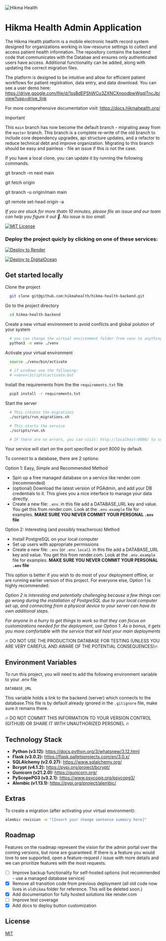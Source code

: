 <p align="centr">
<img src="https://images.squarespace-cdn.com/content/5cc0e57236f8e70001651ea6/1599789508819-NGZXYWJDQRCULLU94QEJ/hikma-hb.png?format=300w&content-type=image/png" alt="Hikma Health" />
</p>

# Hikma Health Admin Application
The Hikma Health platform is a mobile electronic health record system designed for organizations working in 
low-resource settings to collect and access patient health information. The repository contains the backend 
code that communicates with the Databae and ensures only authenticated users have access. Additional functionality 
can be added, along with updating the correct migration files.

The platform is designed to be intuitive and allow for efficient patient workflows for patient registration, data entry, and data download. You can see a user demo here: https://drive.google.com/file/d/1ssBdEPShWCu3ZXNCXnoodbwWgqlTncJb/view?usp=drive_link


For more comprehensive documentation visit: https://docs.hikmahealth.org/

> [!IMPORTANT]  
> This `main` branch has now become the default branch - migrating away from the `master` branch. This branch 
is a complete re-write of the old branch to include core dependency upgrades, api structure updates, and a 
refactor to reduce technical debt and improve organization. Migrating to this branch should be easy and 
painless - file an issue if this is not the case.
>
> If you have a local clone, you can update it by running the following commands.
> 
> git branch -m next main
> 
> git fetch origin
> 
> git branch -u origin/main main
> 
> git remote set-head origin -a
> 


*If you are stuck for more thatn 10 minutes, please file an issue and our team can help you figure 
it out 🚀. No issue is too small.*


[![MIT License](https://img.shields.io/badge/License-MIT-green.svg)](https://choosealicense.com/licenses/mit/)


### Deploy the project quicly by clicking on one of these services:

[![Deploy to Render](https://render.com/images/deploy-to-render-button.svg)](https://render.com/deploy)

[![Deploy to DigitalOcean](https://www.deploytodo.com/do-btn-blue.svg)](https://cloud.digitalocean.com/apps/new?repo=https://github.com/hikmahealth/hikma-health-backend/tree/master)


## Get started locally

Clone the project

```bash
  git clone git@github.com:hikmahealth/hikma-health-backend.git
```

Go to the project directory

```bash
  cd hikma-health-backend
```

Create a new virtual environment to avoid conflicts and global polution of your system

```bash
  # you can change the virtual environment folder from venv to anything you like
  python3 -m venv ./venv
```

Activate your virtual environment

```bash
  source ./venv/bin/activate

  # if windows use the following:
  # <venv>\Scripts\activate.bat
```

Install the requirements from the the `requirements.txt` file

```bash
  pip3 install -r requirements.txt
```

Start the server

```bash
  # This creates the migrations
  ./scripts/run_migrations.sh

  # This starts the service
  ./scripts/run.sh

  # IF there are no errors, you can visit: http://localhost:8000/ to see "Welcome to the Hikma Health backend."
```
Your service will start on the port specified or port 8000 by default.

To connect to a database, there are 2 options:

Option 1: Easy, Simple and Recommended Method

- Spin up a free managed database on a service like render.com (recommended)
- (optional) Download the latest version of PGAdmin, and add your DB credentials to it. This gives 
you a nice interface to manage your data directly.
- Create a new file: `.env`. in this file add a DATABASE_URL key and value. 
You get this from render.com. Look at the `.env.example` file for examples. 
**MAKE SURE YOU NEVER COMMIT YOUR PERSONAL `.env` file**


Option 2: Interesting (and possibly treacherous) Method
- Install PostgreSQL on your local computer
- Set up users with appropriate permissions
- Create a new file: `.env` (or `.env.local`). in this file add a DATABASE_URL key and value. 
You get this from render.com. Look at the `.env.example` file for examples. 
**MAKE SURE YOU NEVER COMMIT YOUR PERSONAL `.env` file**

This option is better if you wish to do most of your deployment offline, 
or are running earlier version of this project. For everyone else, Option 1 
is highly recommended.

*Option 2 is interesting and potentially challenging because a few things 
can go wrong during the installation of PostgreSQL due to your local 
computer set up, and connecting from a physical device to your server can 
have its own additional steps.*

*For anyone in a hurry to get things to work so that they can 
focus on customizations needed for the deployment, use Option 1. As a bonus, 
it gets you more comfortable with the service that will host your main deployments*

🔥 DO NOT USE THE PRODUCTION DATABASE FOR TESTING (UNLESS YOU ARE VERY CAREFUL 
AND AWARE OF THE POTENTIAL CONSEQUENCES)🔥

## Environment Variables

To run this project, you will need to add the following environment 
variable to your .env file

`DATABASE_URL`

This variable holds a link to the backend (server) which connects to the database.This file is by default already ignored in the `.gitignore` file, make sure it remains there.

🔥 DO NOT COMMIT THIS INFORMATION TO YOUR VERSION CONTROL (GITHUB) OR SHARE IT WITH UNAUTHORIZED PERSONEL 🔥
## Technology Stack

- **Python (v3.12):** https://docs.python.org/3/whatsnew/3.12.html
- **Flask (v3.0.2):** https://flask.palletsprojects.com/en/3.0.x/
- **SQLAlchemy (v2.0.27):** https://www.sqlalchemy.org/
- **Bcrypt (v4.1.2):** https://pypi.org/project/bcrypt/
- **Gunicorn (v21.2.0):** https://gunicorn.org/
- **PyScopePG3 (v3.2.1):** https://www.psycopg.org/psycopg3/
- **Alembic (v1.13.1):** https://pypi.org/project/alembic/


## Extras
To create a migration (after activating your virtual environment):

```bash
alembic revision -m "[Insert your change sentence summary here]"
```

## Roadmap
Features on the roadmap represent the vision for the admin portal over the coming versions, but none are guaranteed. If there is a feature you would love to see supported, open a feature-request / issue with more details and we can prioritize features with the most requests.

- [ ]  Improve backup functionality for self-hosted options (not recommended - use a managed database service)
- [x]  Remove all transition code from previous deployment (all old code now lives in `oldhikma` folder for reference. This will be deleted soon.)
- [x]  Add documentation for fully hosted solutions like render.com
- [ ]  Improve test coverage
- [x]  Add docs to deploy button customization

## License

[MIT](https://choosealicense.com/licenses/mit/)


